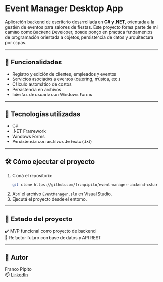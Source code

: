 
# Event Manager Desktop App 

Aplicación backend de escritorio desarrollada en **C# y .NET**, orientada a la gestión de eventos para salones de fiestas. Este proyecto forma parte de mi camino como Backend Developer, donde pongo en práctica fundamentos de programación orientada a objetos, persistencia de datos y arquitectura por capas.

---

## 🚀 Funcionalidades

- Registro y edición de clientes, empleados y eventos
- Servicios asociados a eventos (catering, música, etc.)
- Cálculo automático de costos
- Persistencia en archivos
- Interfaz de usuario con Windows Forms

---

## 🧪 Tecnologías utilizadas

- C#  
- .NET Framework  
- Windows Forms  
- Persistencia con archivos de texto (.txt)

---

## 🛠️ Cómo ejecutar el proyecto

1. Cloná el repositorio:
   ```bash
   git clone https://github.com/franpipito/event-manager-backend-csharp.git
   ```
2. Abrí el archivo `EventManager.sln` en Visual Studio.
3. Ejecutá el proyecto desde el entorno.

---

## 📌 Estado del proyecto

✔️ MVP funcional como proyecto de backend  
🚧 Refactor futuro con base de datos y API REST  

---

## 🙋 Autor

Franco Pipito  
📫 [LinkedIn](https://www.linkedin.com/in/francopipito)

